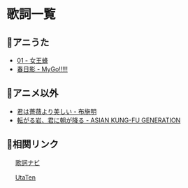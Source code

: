 # 歌詞一覧

## 🎇アニうた

- [01 - 女王蜂](ja/01.md)
- [春日影 - MyGo!!!!!](ja/haruhikage.md)

## 🎏アニメ以外

- [君は薔薇より美しい - 布施明](ja/kimiha-barayori-utukushii.md)
- [転がる岩、君に朝が降る - ASIAN KUNG-FU GENERATION](ja/korogaruiwa-kiminiasagafuru.md)

## 🔗相関リンク

<p>
    <img src="https://kashinavi.com/img/kashinavi.gif" alt="" height="16">
    <a href="https://kashinavi.com">歌詞ナビ</a>
</p>
<p>
    <img src="https://cdn.utaten.com/images/pc/header/logo.png" alt="" height="16">
    <a href="https://utaten.com/">UtaTen</a>
</p>
